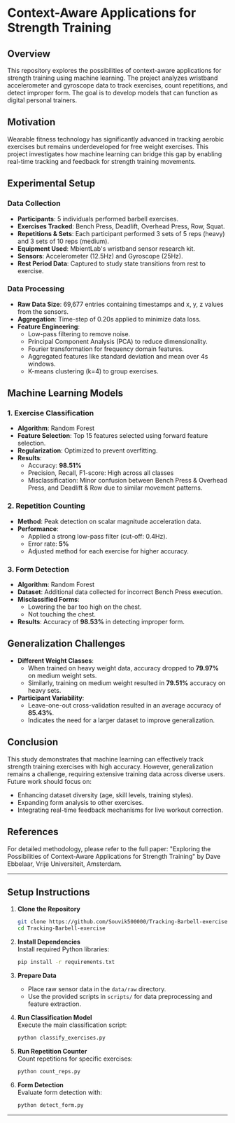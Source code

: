 # Context-Aware Applications for Strength Training

## Overview
This repository explores the possibilities of context-aware applications for strength training using machine learning. The project analyzes wristband accelerometer and gyroscope data to track exercises, count repetitions, and detect improper form. The goal is to develop models that can function as digital personal trainers.

## Motivation
Wearable fitness technology has significantly advanced in tracking aerobic exercises but remains underdeveloped for free weight exercises. This project investigates how machine learning can bridge this gap by enabling real-time tracking and feedback for strength training movements.

## Experimental Setup
### Data Collection
- **Participants**: 5 individuals performed barbell exercises.
- **Exercises Tracked**: Bench Press, Deadlift, Overhead Press, Row, Squat.
- **Repetitions & Sets**: Each participant performed 3 sets of 5 reps (heavy) and 3 sets of 10 reps (medium).
- **Equipment Used**: MbientLab's wristband sensor research kit.
- **Sensors**: Accelerometer (12.5Hz) and Gyroscope (25Hz).
- **Rest Period Data**: Captured to study state transitions from rest to exercise.

### Data Processing
- **Raw Data Size**: 69,677 entries containing timestamps and x, y, z values from the sensors.
- **Aggregation**: Time-step of 0.20s applied to minimize data loss.
- **Feature Engineering**:
  - Low-pass filtering to remove noise.
  - Principal Component Analysis (PCA) to reduce dimensionality.
  - Fourier transformation for frequency domain features.
  - Aggregated features like standard deviation and mean over 4s windows.
  - K-means clustering (k=4) to group exercises.

## Machine Learning Models
### 1. Exercise Classification
- **Algorithm**: Random Forest
- **Feature Selection**: Top 15 features selected using forward feature selection.
- **Regularization**: Optimized to prevent overfitting.
- **Results**:
  - Accuracy: **98.51%**
  - Precision, Recall, F1-score: High across all classes
  - Misclassification: Minor confusion between Bench Press & Overhead Press, and Deadlift & Row due to similar movement patterns.

### 2. Repetition Counting
- **Method**: Peak detection on scalar magnitude acceleration data.
- **Performance**:
  - Applied a strong low-pass filter (cut-off: 0.4Hz).
  - Error rate: **5%**
  - Adjusted method for each exercise for higher accuracy.

### 3. Form Detection
- **Algorithm**: Random Forest
- **Dataset**: Additional data collected for incorrect Bench Press execution.
- **Misclassified Forms**:
  - Lowering the bar too high on the chest.
  - Not touching the chest.
- **Results**: Accuracy of **98.53%** in detecting improper form.

## Generalization Challenges
- **Different Weight Classes**:
  - When trained on heavy weight data, accuracy dropped to **79.97%** on medium weight sets.
  - Similarly, training on medium weight resulted in **79.51%** accuracy on heavy sets.
- **Participant Variability**:
  - Leave-one-out cross-validation resulted in an average accuracy of **85.43%**.
  - Indicates the need for a larger dataset to improve generalization.

## Conclusion
This study demonstrates that machine learning can effectively track strength training exercises with high accuracy. However, generalization remains a challenge, requiring extensive training data across diverse users. Future work should focus on:
- Enhancing dataset diversity (age, skill levels, training styles).
- Expanding form analysis to other exercises.
- Integrating real-time feedback mechanisms for live workout correction.

## References
For detailed methodology, please refer to the full paper: "Exploring the Possibilities of Context-Aware Applications for Strength Training" by Dave Ebbelaar, Vrije Universiteit, Amsterdam.


---

## Setup Instructions

1. **Clone the Repository**  
   ```bash
   git clone https://github.com/Souvik500000/Tracking-Barbell-exercise.git
   cd Tracking-Barbell-exercise
   ```

2. **Install Dependencies**  
   Install required Python libraries:  
   ```bash
   pip install -r requirements.txt
   ```

3. **Prepare Data**  
   - Place raw sensor data in the `data/raw` directory.  
   - Use the provided scripts in `scripts/` for data preprocessing and feature extraction.

4. **Run Classification Model**  
   Execute the main classification script:  
   ```bash
   python classify_exercises.py
   ```

5. **Run Repetition Counter**  
   Count repetitions for specific exercises:  
   ```bash
   python count_reps.py
   ```

6. **Form Detection**  
   Evaluate form detection with:  
   ```bash
   python detect_form.py
   ```

---

